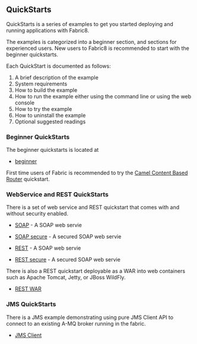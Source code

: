 ## QuickStarts

QuickStarts is a series of examples to get you started deploying and running applications with Fabric8.

The examples is categorized into a beginner section, and sections for experienced users. New users to Fabric8 is recommended to start with the beginner quickstarts.

Each QuickStart is documented as follows:

1. A brief description of the example
1. System requirements
1. How to build the example
1. How to run the example either using the command line or using the web console
1. How to try the example
1. How to uninstall the example
1. Optional suggested readings


### Beginner QuickStarts

The beginner quickstarts is located at

* [beginner](https://github.com/fabric8io/fabric8/tree/master/quickstarts/beginner)

First time users of Fabric is recommended to try the [Camel Content Based Router](https://github.com/fabric8io/fabric8/tree/master/quickstarts/beginner/camel-cbr) quickstart. 

### WebService and REST QuickStarts

There is a set of web service and REST quickstart that comes with and without security enabled.

* [SOAP](https://github.com/fabric8io/fabric8/tree/master/quickstarts/soap) - A SOAP web servie
* [SOAP secure](https://github.com/fabric8io/fabric8/tree/master/quickstarts/secure-soap) - A secured SOAP web servie

* [REST](https://github.com/fabric8io/fabric8/tree/master/quickstarts/rest) - A SOAP web servie
* [REST secure](https://github.com/fabric8io/fabric8/tree/master/quickstarts/secure-rest) - A secured SOAP web servie

There is also a REST quickstart deployable as a WAR into web containers such as Apache Tomcat, Jetty, or JBoss WildFly.

* [REST WAR](https://github.com/fabric8io/fabric8/tree/master/quickstarts/rest-war)

### JMS QuickStarts

There is a JMS example demonstrating using pure JMS Client API to connect to an existing A-MQ broker running in the fabric.

* [JMS Client](https://github.com/fabric8io/fabric8/tree/master/quickstarts/jms)

